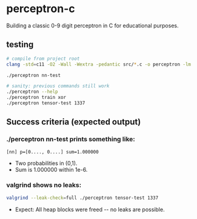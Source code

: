 # perceptron-c
Building a classic 0-9 digit perceptron in C for educational purposes.

## testing 
```bash
# compile from project root
clang -std=c11 -O2 -Wall -Wextra -pedantic src/*.c -o perceptron -lm

./perceptron nn-test

# sanity: previous commands still work
./perceptron --help
./perceptron train xor
./perceptron tensor-test 1337
```

## Success criteria (expected output)

### ./perceptron nn-test prints something like:
`[nn] p=[0...., 0....] sum=1.000000`

- Two probabilities in (0,1).
- Sum is 1.000000 within 1e-6.

### valgrind shows no leaks:
```bash
valgrind --leak-check=full ./perceptron tensor-test 1337
```

- Expect: All heap blocks were freed -- no leaks are possible.